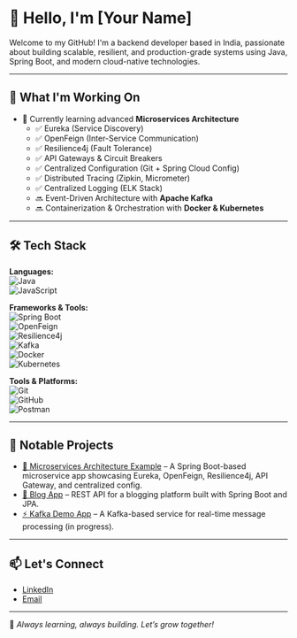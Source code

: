 # 👋 Hello, I'm [Your Name]

Welcome to my GitHub! I'm a backend developer based in India, passionate about building scalable, resilient, and production-grade systems using Java, Spring Boot, and modern cloud-native technologies.

---

## 🚀 What I'm Working On

- 🌱 Currently learning advanced **Microservices Architecture**
  - ✅ Eureka (Service Discovery)
  - ✅ OpenFeign (Inter-Service Communication)
  - ✅ Resilience4j (Fault Tolerance)
  - ✅ API Gateways & Circuit Breakers
  - ✅ Centralized Configuration (Git + Spring Cloud Config)
  - ✅ Distributed Tracing (Zipkin, Micrometer)
  - ✅ Centralized Logging (ELK Stack)
  - 🔜 Event-Driven Architecture with **Apache Kafka**
  - 🔜 Containerization & Orchestration with **Docker & Kubernetes**

---

## 🛠️ Tech Stack

**Languages:**  
![Java](https://img.shields.io/badge/-Java-007396?style=flat&logo=java&logoColor=white)  
![JavaScript](https://img.shields.io/badge/-JavaScript-F7DF1E?style=flat&logo=javascript&logoColor=black)

**Frameworks & Tools:**  
![Spring Boot](https://img.shields.io/badge/-SpringBoot-6DB33F?style=flat&logo=spring-boot&logoColor=white)  
![OpenFeign](https://img.shields.io/badge/-OpenFeign-5A29E4?style=flat)  
![Resilience4j](https://img.shields.io/badge/-Resilience4j-FFD700?style=flat)  
![Kafka](https://img.shields.io/badge/-ApacheKafka-231F20?style=flat&logo=apache-kafka)  
![Docker](https://img.shields.io/badge/-Docker-2496ED?style=flat&logo=docker&logoColor=white)  
![Kubernetes](https://img.shields.io/badge/-Kubernetes-326CE5?style=flat&logo=kubernetes&logoColor=white)

**Tools & Platforms:**  
![Git](https://img.shields.io/badge/-Git-F05032?style=flat&logo=git&logoColor=white)  
![GitHub](https://img.shields.io/badge/-GitHub-181717?style=flat&logo=github&logoColor=white)  
![Postman](https://img.shields.io/badge/-Postman-FF6C37?style=flat&logo=postman&logoColor=white)

---

## 📌 Notable Projects

- [🔧 Microservices Architecture Example](#) – A Spring Boot-based microservice app showcasing Eureka, OpenFeign, Resilience4j, API Gateway, and centralized config.
- [💬 Blog App](#) – REST API for a blogging platform built with Spring Boot and JPA.
- [⚡ Kafka Demo App](#) – A Kafka-based service for real-time message processing (in progress).

---

## 📫 Let's Connect

- [LinkedIn](https://www.linkedin.com/in/your-profile)  
- [Email](mailto:your.email@example.com)

---

📍 _Always learning, always building. Let’s grow together!_
